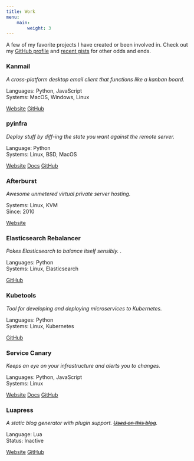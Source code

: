 ```yaml
---
title: Work
menu:
    main:
        weight: 3
---
```


A few of my favorite projects I have created or been involved in. Check out my [GitHub profile](https://github.com/Fizzadar) and [recent gists](https://gist.github.com/Fizzadar) for other odds and ends.

<div class="work">
    <h3>Kanmail</h3>
    <p class="description"><em>A cross-platform desktop email client that functions like a kanban board.</em></p>
    <p class="meta"><span>Languages:</span> Python, JavaScript<br /><span>Systems:</span> MacOS, Windows, Linux</p>
    <p>
        <a class="button" href="https://kanmail.io">Website</a>
        <a class="button" href="https://github.com/Oxygem/Kanmail">GitHub</a>
    </p>
</div>

<div class="work">
    <h3>pyinfra</h3>
    <p class="description"><em>Deploy stuff by diff-ing the state you want against the remote server.</em></p>
    <p class="meta"><span>Language:</span> Python<br /><span>Systems:</span> Linux, BSD, MacOS</p>
    <p>
        <a class="button" href="https://pyinfra.com">Website</a>
        <a class="button" href="https://docs.pyinfra.com">Docs</a>
        <a class="button" href="https://github.com/Fizzadar/pyinfra">GitHub</a>
    </p>
</div>

<div class="work">
    <h3>Afterburst</h3>
    <p class="description"><em>Awesome unmetered virtual private server hosting.</em></p>
    <p class="meta"><span>Systems:</span> Linux, KVM<br /><span>Since:</span> 2010</p>
    <p>
        <a class="button" href="https://afterburst.com">Website</a>
    </p>
</div>

<div class="work">
    <h3>Elasticsearch Rebalancer</h3>
    <p class="description"><em>Pokes Elasticsearch to balance itself sensibly. .</em></p>
    <p class="meta"><span>Languages:</span> Python<br /><span>Systems:</span> Linux, Elasticsearch</p>
    <p>
        <a class="button" href="https://github.com/EDITD/elasticsearch-rebalancer">GitHub</a>
    </p>
</div>

<div class="work">
    <h3>Kubetools</h3>
    <p class="description"><em>Tool for developing and deploying microservices to Kubernetes.</em></p>
    <p class="meta"><span>Languages:</span> Python<br /><span>Systems:</span> Linux, Kubernetes</p>
    <p>
        <a class="button" href="https://github.com/EDITD/kubetools">GitHub</a>
    </p>
</div>

<div class="work">
    <h3>Service Canary</h3>
    <p class="description"><em>Keeps an eye on your infrastructure and alerts you to changes.</em></p>
    <p class="meta"><span>Languages:</span> Python, JavaScript<br /><span>Systems:</span> Linux</p>
    <p>
        <a class="button" href="https://servicecanary.com">Website</a>
        <a class="button" href="https://docs.servicecanary.com">Docs</a>
        <a class="button" href="https://github.com/Oxygem/canaryd">GitHub</a>
    </p>
</div>

<div class="work">
    <h3>Luapress</h3>
    <p class="description"><em>A static blog generator with plugin support. <a href="/posts/migrating-this-blog-to-hugo/"><strike>Used on this blog</strike></a>.</em></p>
    <p class="meta"><span>Language:</span> Lua<br /><span>Status:</span> Inactive</p>
    <p>
        <a class="button" href="https://luapress.org">Website</a>
        <a class="button" href="https://github.com/Fizzadar/Luapress">GitHub</a>
    </p>
</div>
